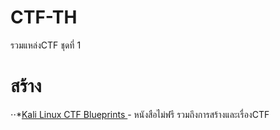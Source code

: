 # CTF-TH
รวมแหล่งCTF ชุดที่ 1  
# สร้าง
⋅⋅*[Kali Linux CTF Blueprints ](https://www.packtpub.com/product/kali-linux-ctf-blueprints/9781783985982)- หนังสือไม่ฟรี รวมถึงการสร้างและเรื่องCTF
